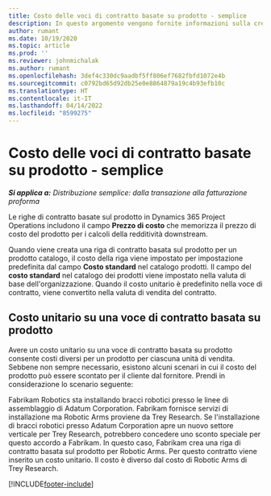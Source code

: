 ```yaml
---
title: Costo delle voci di contratto basate su prodotto - semplice
description: In questo argomento vengono fornite informazioni sulla creazione
author: rumant
ms.date: 10/19/2020
ms.topic: article
ms.prod: ''
ms.reviewer: johnmichalak
ms.author: rumant
ms.openlocfilehash: 3def4c330dc9aadbf5ff806ef7682fbfd1072e4b
ms.sourcegitcommit: c0792bd65d92db25e0e8864879a19c4b93efb10c
ms.translationtype: HT
ms.contentlocale: it-IT
ms.lasthandoff: 04/14/2022
ms.locfileid: "8599275"
---
```

# <a name="cost-product-based-contract-lines---lite"></a>Costo delle voci di contratto basate su prodotto - semplice

_**Si applica a:** Distribuzione semplice: dalla transazione alla fatturazione proforma_


Le righe di contratto basate sul prodotto in Dynamics 365 Project Operations includono il campo **Prezzo di costo** che memorizza il prezzo di costo del prodotto per i calcoli della redditività downstream.

Quando viene creata una riga di contratto basata sul prodotto per un prodotto catalogo, il costo della riga viene impostato per impostazione predefinita dal campo **Costo standard** nel catalogo prodotti. Il campo del **costo standard** nel catalogo dei prodotti viene impostato nella valuta di base dell'organizzazione. Quando il costo unitario è predefinito nella voce di contratto, viene convertito nella valuta di vendita del contratto.

## <a name="unit-cost-on-a-product-based-contract-line"></a>Costo unitario su una voce di contratto basata su prodotto

Avere un costo unitario su una voce di contratto basata su prodotto consente costi diversi per un prodotto per ciascuna unità di vendita. Sebbene non sempre necessario, esistono alcuni scenari in cui il costo del prodotto può essere scontato per il cliente dal fornitore. Prendi in considerazione lo scenario seguente:

Fabrikam Robotics sta installando bracci robotici presso le linee di assemblaggio di Adatum Corporation. Fabrikam fornisce servizi di installazione ma Robotic Arms proviene da Trey Research. Se l'installazione di bracci robotici presso Adatum Corporation apre un nuovo settore verticale per Trey Research, potrebbero concedere uno sconto speciale per questo accordo a Fabrikam. In questo caso, Fabrikam crea una riga di contratto basata sul prodotto per Robotic Arms. Per questo contratto viene inserito un costo unitario. Il costo è diverso dal costo di Robotic Arms di Trey Research.


[!INCLUDE[footer-include](../../includes/footer-banner.md)]